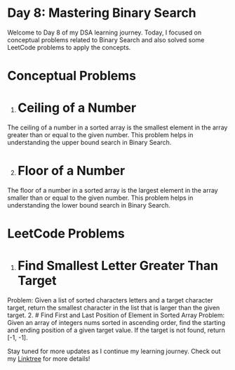 # Day 8: Mastering Binary Search
Welcome to Day 8 of my DSA learning journey. Today, I focused on conceptual problems related to Binary Search and also solved some LeetCode problems to apply the concepts.

# Conceptual Problems
1. # Ceiling of a Number
The ceiling of a number in a sorted array is the smallest element in the array greater than or equal to the given number. This problem helps in understanding the upper bound search in Binary Search.

2. # Floor of a Number
The floor of a number in a sorted array is the largest element in the array smaller than or equal to the given number. This problem helps in understanding the lower bound search in Binary Search.

# LeetCode Problems
1. # Find Smallest Letter Greater Than Target
Problem: Given a list of sorted characters letters and a target character target, return the smallest character in the list that is larger than the given target.
2. # Find First and Last Position of Element in Sorted Array
Problem: Given an array of integers nums sorted in ascending order, find the starting and ending position of a given target value. If the target is not found, return [-1, -1].

Stay tuned for more updates as I continue my learning journey. Check out my [Linktree](https://linktr.ee/codewithgaurav) for more details!